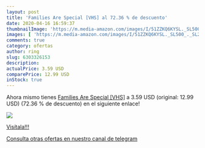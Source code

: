 ```yaml
---
layout: post
title: 'Families Are Special [VHS] al 72.36 % de descuento'
date: 2020-04-16 16:59:37
thumbnailImage: 'https://m.media-amazon.com/images/I/51ZZKQ6KYSL._SL500_._SL200_.jpg'
images: [ 'https://m.media-amazon.com/images/I/51ZZKQ6KYSL._SL500_._SL200_.jpg' ]
comments: true
category: ofertas
author: ring
slug: 6303326153
description:
actualPrice: 3.59 USD
comparePrice: 12.99 USD
inStock: true
---
```


Ahora mismo tienes [Families Are Special [VHS]](https://www.amazon.com/dp/6303326153/?tag=redken08-20) a 3.59 USD (original: 12.99 USD) (72.36 %  de descuento) en el siguiente enlace!

[![](https://m.media-amazon.com/images/I/51ZZKQ6KYSL._SL500_._SL200_.jpg)](https://www.amazon.com/dp/6303326153/?tag=redken08-20)

[Visítala!!!](https://www.amazon.com/dp/6303326153/?tag=redken08-20)

[Consulta otras ofertas en nuestro canal de telegram](https://t.me/s/ofertas25)
